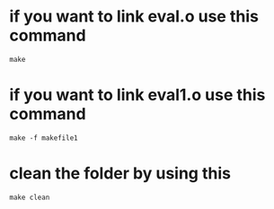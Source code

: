 # if you want to link eval.o use this command
```
make
```

# if you want to link eval1.o use this command
```
make -f makefile1
```

# clean the folder by using this
```
make clean
```
